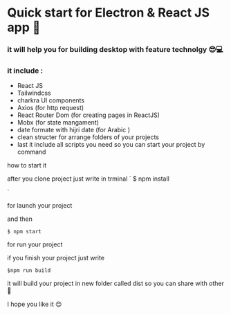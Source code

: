 # Quick start for Electron & React JS app 🚀

### it will help you for building desktop with feature technolgy 😎💻

### it include :

- React JS
- Tailwindcss
- charkra UI components
- Axios (for http request)
- React Router Dom (for creating pages in ReactJS)
- Mobx (for state mangament)
- date formate with hijri date (for Arabic )
- clean structer for arrange folders of your projects
- last it include all scripts you need so you can start your project by command

how to start it

after you clone project just write in trminal
`
$ npm install

`

for launch your project

and then

`
$ npm start
`

for run your project

if you finish your project
just write

`
$npm run build
`

it will build your project in new folder called dist so you can share with other 🚀

I hope you like it 😊